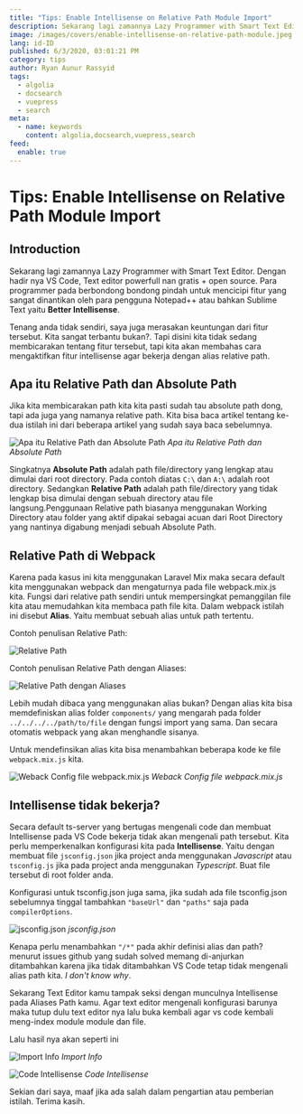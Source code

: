 ```yaml
---
title: "Tips: Enable Intellisense on Relative Path Module Import"
description: Sekarang lagi zamannya Lazy Programmer with Smart Text Editor. Dengan hadir nya VS Code, Text editor powerfull nan gratis + open source...
image: /images/covers/enable-intellisense-on-relative-path-module.jpeg
lang: id-ID
published: 6/3/2020, 03:01:21 PM
category: tips
author: Ryan Aunur Rassyid
tags: 
  - algolia
  - docsearch
  - vuepress
  - search
meta:
  - name: keywords
    content: algolia,docsearch,vuepress,search
feed:
  enable: true
---
```

# Tips: Enable Intellisense on Relative Path Module Import

<Author name="Ryan Aunur Rassyid" />
<FeaturedImage 
  src="/images/covers/enable-intellisense-on-relative-path-module.jpeg"
  author="Merve Selcuk Simsek"
  source="unsplash.com"
  sourceLink="https://unsplash.com/photos/iADofJwUuXE" />

## Introduction
Sekarang lagi zamannya Lazy Programmer with Smart Text Editor. Dengan hadir nya VS Code, Text editor powerfull nan gratis + open source. Para programmer pada berbondong bondong pindah untuk mencicipi fitur yang sangat dinantikan oleh para pengguna Notepad++ atau bahkan Sublime Text yaitu **Better Intellisense**. 

Tenang anda tidak sendiri, saya juga merasakan keuntungan dari fitur tersebut. Kita sangat terbantu bukan?. Tapi disini kita tidak sedang membicarakan tentang fitur tersebut, tapi kita akan membahas cara mengaktifkan fitur intellisense agar bekerja dengan alias relative path.

## Apa itu Relative Path dan Absolute Path
Jika kita membicarakan path kita kita pasti sudah tau absolute path dong, tapi ada  juga yang namanya relative path. Kita bisa baca artikel tentang ke-dua istilah ini dari beberapa artikel yang sudah saya baca sebelumnya.

![Apa itu Relative Path dan Absolute Path](https://cdn.statically.io/img/telegra.ph/f=auto,q=100/file/d09fdd92c21fdc755bd67.png)
*Apa itu Relative Path dan Absolute Path*

Singkatnya **Absolute Path** adalah path file/directory yang lengkap atau dimulai dari root directory. Pada contoh diatas `C:\` dan `A:\` adalah root directory. Sedangkan **Relative Path** adalah path file/directory yang tidak lengkap bisa dimulai dengan sebuah directory atau file langsung.Penggunaan Relative path biasanya menggunakan Working Directory atau folder yang aktif dipakai sebagai acuan dari Root Directory yang nantinya digabung menjadi sebuah Absolute Path.

## Relative Path di Webpack
Karena pada kasus ini kita menggunakan Laravel Mix maka secara default kita menggunakan webpack dan mengaturnya pada file webpack.mix.js kita. Fungsi dari relative path sendiri untuk mempersingkat pemanggilan file kita atau memudahkan kita membaca path file kita. Dalam webpack istilah ini disebut **Alias**. Yaitu membuat sebuah alias untuk path tertentu. 

Contoh penulisan Relative Path:

![Relative Path](https://cdn.statically.io/img/telegra.ph/f=auto,q=100/file/eeed5d22c74705f83811c.png)

Contoh penulisan Relative Path dengan Aliases:

![Relative Path dengan Aliases](https://cdn.statically.io/img/telegra.ph/f=auto,q=100/file/beb99bdae2971c55b6359.png)

Lebih mudah dibaca yang menggunakan alias bukan? Dengan alias kita bisa memdefiniskan alias folder `components/` yang mengarah pada folder `../../../../path/to/file` dengan fungsi import yang sama. Dan secara otomatis webpack yang akan menghandle sisanya.

Untuk mendefinsikan alias kita bisa menambahkan beberapa kode ke file `webpack.mix.js` kita.

![Weback Config file webpack.mix.js](https://cdn.statically.io/img/telegra.ph/f=auto,q=100/file/616abe5b7772915c24914.png)
*Weback Config file webpack.mix.js*

## Intellisense tidak bekerja?
Secara default ts-server yang bertugas mengenali code dan membuat Intellisense pada VS Code bekerja tidak akan mengenali path tersebut. Kita perlu memperkenalkan konfigurasi kita pada **Intellisense**. Yaitu dengan membuat file `jsconfig.json` jika project anda menggunakan *Javascript* atau `tsconfig.js` jika pada project anda menggunakan *Typescript*. Buat file tersebut di root folder anda.

Konfigurasi untuk tsconfig.json juga sama, jika sudah ada file tsconfig.json sebelumnya tinggal tambahkan `"baseUrl"` dan `"paths"` saja pada `compilerOptions`. 

![jsconfig.json](https://cdn.statically.io/img/telegra.ph/f=auto,q=100/file/4b3222499208cf07fcbe9.png)
*jsconfig.json*

Kenapa perlu menambahkan `"/*"` pada akhir definisi alias dan path? menurut issues github yang sudah solved memang di-anjurkan ditambahkan karena jika tidak ditambahkan VS Code tetap tidak mengenali alias path kita. *I don't know why*.

Sekarang Text Editor kamu tampak seksi dengan munculnya Intellisense pada Aliases Path kamu. Agar text editor mengenali konfigurasi barunya maka tutup dulu text editor nya lalu buka kembali agar vs code kembali meng-index module module dan file.

Lalu hasil nya akan seperti ini

![Import Info](https://cdn.statically.io/img/telegra.ph/f=auto,q=100/file/e60bbad8dcc19a66f65f5.png)
*Import Info*

![Code Intellisense](https://cdn.statically.io/img/telegra.ph/f=auto,q=100/file/3aeff0533f5e7af3a2ae7.png)
*Code Intellisense*

Sekian dari saya, maaf jika ada salah dalam pengartian atau pemberian istilah. Terima kasih.

<Disqus />
